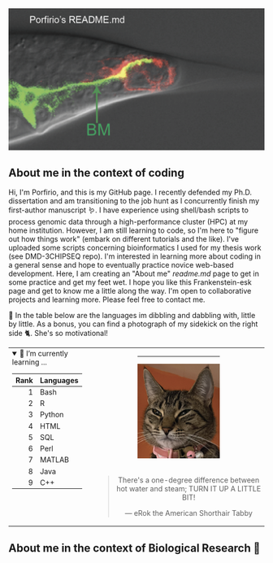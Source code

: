 <picture>
 <source media="(prefers-color-scheme: dark)" srcset="https://github.com/classymagpie/classymagpie/blob/main/TailTip_Darkmode.png">
 <source media="(prefers-color-scheme: light)" srcset="https://github.com/classymagpie/classymagpie/blob/main/TailTip_LightMode.png">
 <img alt="Welcome to my GitHub, Image is of a C. elegans Male tail-tip marked with different fluorescent reporters tagging the plasma membrane (red), and the basement membrane (green), We also mark tail tip nuclei (green)." src="https://github.com/classymagpie/classymagpie/blob/main/TailTip_AltMode.png">
</picture>

## About me in the context of coding

Hi, I'm Porfirio, and this is my GitHub page. I recently defended my Ph.D. dissertation and am transitioning to the job hunt as I concurrently finish my first-author manuscript 🪱. I have experience using shell/bash scripts to process genomic data through a high-performance cluster (HPC) at my home institution. However, I am still learning to code, so I'm here to "figure out how things work" (embark on different tutorials and the like). I've uploaded some scripts concerning bioinformatics I used for my thesis work (see DMD-3CHIPSEQ repo). I'm interested in learning more about coding in a general sense and hope to eventually practice novice web-based development. Here, I am creating an "About me" _readme.md_ page to get in some practice and get my feet wet. I hope you like this Frankenstein-esk page and get to know me a little along the way. I'm open to collaborative projects and learning more. Please feel free to contact me. 


🔭 In the table below are the languages im dibbling and dabbling with, little by little. As a bonus, you can find a photograph of my sidekick on the right side 🐈. She's so motivational! 

<table>
<tr>
<td valign="top">

<details open>
<summary>🌱 I’m currently learning ...</summary>

| Rank | Languages |
|-----:|-----------| 
|     1| Bash      |
|     2| R         |
|     3| Python    |
|     4| HTML      |          
|     5| SQL       |
|     6| Perl      |
|     7| MATLAB    |
|     8| Java      |
|     9| C++       |

</details> 

</td>
<td align="center">
  <hr width="50%">
  <img src="erok.png" width="50%" alt="an elegant American shorthair tabby cat, eRok">
  <br><br>
  <blockquote>
    <p>There's a one-degree difference between hot water and steam; TURN IT UP A LITTLE BIT!</p>
    <p>— eRok the American Shorthair Tabby</p>
  </blockquote>
</td>

</table>

## About me in the context of Biological Research 🔬




<!-- TO DO: add more details about me later -->
<!--
**classymagpie/classymagpie** is a ✨ _special_ ✨ repository because its `README.md` (this file) appears on your GitHub profile.

Here are some ideas to get you started:

- 🔭 I’m currently working on ...
- 🌱 I’m currently learning ...
- 👯 I’m looking to collaborate on ...
- 🤔 I’m looking for help with ...
- 💬 Ask me about ...
- 📫 How to reach me: ...
- 😄 Pronouns: ...
- ⚡ Fun fact: ...
-->

